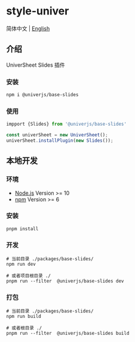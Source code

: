 # style-univer

简体中文 | [English](./README.md)

## 介绍

UniverSheet Slides 插件

### 安装

```bash
npm i @univerjs/base-slides
```

### 使用

```js
impport {Slides} from '@univerjs/base-slides'

const univerSheet = new UniverSheet();
univerSheet.installPlugin(new Slides());
```

## 本地开发

### 环境

-   [Node.js](https://nodejs.org/en/) Version >= 10
-   [npm](https://www.npmjs.com/) Version >= 6

### 安装

```
pnpm install
```

### 开发

```
# 当前目录 ./packages/base-slides/
npm run dev

# 或者项目根目录 ./
pnpm run --filter  @univerjs/base-slides dev
```

### 打包

```
# 当前目录 ./packages/base-slides/
npm run build

# 或者根目录 ./
pnpm run --filter  @univerjs/base-slides build
```
